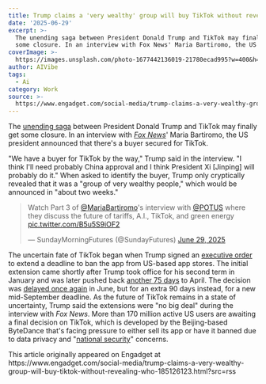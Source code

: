 ```yaml
---
title: Trump claims a 'very wealthy' group will buy TikTok without revealing who
date: '2025-06-29'
excerpt: >-
  The unending saga between President Donald Trump and TikTok may finally get
  some closure. In an interview with Fox News' Maria Bartiromo, the US presi...
coverImage: >-
  https://images.unsplash.com/photo-1677442136019-21780ecad995?w=400&h=200&fit=crop&auto=format
author: AIVibe
tags:
  - Ai
category: Work
source: >-
  https://www.engadget.com/social-media/trump-claims-a-very-wealthy-group-will-buy-tiktok-without-revealing-who-185126123.html?src=rss
---
```

<p>The <a data-i13n="elm:context_link;elmt:doNotAffiliate;cpos:1;pos:1" class="no-affiliate-link" href="https://www.engadget.com/social-media/tiktok-is-no-longer-available-in-the-us-040204115.html">unending saga</a> between President Donald Trump and TikTok may finally get some closure. In an interview with <a data-i13n="elm:context_link;elmt:doNotAffiliate;cpos:2;pos:1" class="no-affiliate-link" href="https://x.com/SundayFutures/status/1939340102263521289"><em>Fox News</em></a>' Maria Bartiromo, the US president announced that there's a buyer secured for TikTok.</p>
<p>"We have a buyer for TikTok by the way," Trump said in the interview. "I think I'll need probably China approval and I think President Xi [Jinping] will probably do it." When asked to identify the buyer, Trump only cryptically revealed that it was a "group of very wealthy people," which would be announced in "about two weeks."</p>
<span id="end-legacy-contents"></span><div id="01fae46177694ceaaaa06aca73aefb44"><blockquote class="twitter-tweet"><p lang="en" dir="ltr">Watch Part 3 of <a href="https://twitter.com/MariaBartiromo?ref_src=twsrc%5Etfw">@MariaBartiromo</a>'s interview with <a href="https://twitter.com/POTUS?ref_src=twsrc%5Etfw">@POTUS</a> where they discuss the future of tariffs, A.I., TikTok, and green energy <a href="https://t.co/B5u5S9iOF2">pic.twitter.com/B5u5S9iOF2</a></p>— SundayMorningFutures (@SundayFutures) <a href="https://twitter.com/SundayFutures/status/1939340102263521289?ref_src=twsrc%5Etfw">June 29, 2025</a></blockquote>
 

</div>
<p>The uncertain fate of TikTok began when Trump signed an <a data-i13n="elm:context_link;elmt:doNotAffiliate;cpos:3;pos:1" class="no-affiliate-link" href="https://www.engadget.com/big-tech/trump-delays-tiktok-ban-for-at-least-75-days-via-executive-order-014523110.html">executive order</a> to extend a deadline to ban the app from US-based app stores. The initial extension came shortly after Trump took office for his second term in January and was later pushed back <a data-i13n="elm:context_link;elmt:doNotAffiliate;cpos:4;pos:1" class="no-affiliate-link" href="https://www.engadget.com/social-media/trump-is-extending-the-deadline-for-a-tiktok-deal-by-another-75-days-180526714.html">another 75 days</a> to April. The decision was <a data-i13n="elm:context_link;elmt:doNotAffiliate;cpos:5;pos:1" class="no-affiliate-link" href="https://www.engadget.com/social-media/donald-trump-will-delay-a-looming-tiktok-ban-for-a-third-time-231757522.html">delayed once again</a> in June, but for an extra 90 days instead, for a new mid-September deadline. As the future of TikTok remains in a state of uncertainty, Trump said the extensions were "no big deal" during the interview with <em>Fox News</em>. More than 170 million active US users are awaiting a final decision on TikTok, which is developed by the Beijing-based ByteDance that's facing pressure to either sell its app or have it banned due to data privacy and "<a data-i13n="elm:context_link;elmt:doNotAffiliate;cpos:6;pos:1" class="no-affiliate-link" href="https://www.nytimes.com/2025/01/17/us/politics/why-government-ban-tiktok.html">national security</a>" concerns.</p>This article originally appeared on Engadget at https://www.engadget.com/social-media/trump-claims-a-very-wealthy-group-will-buy-tiktok-without-revealing-who-185126123.html?src=rss
